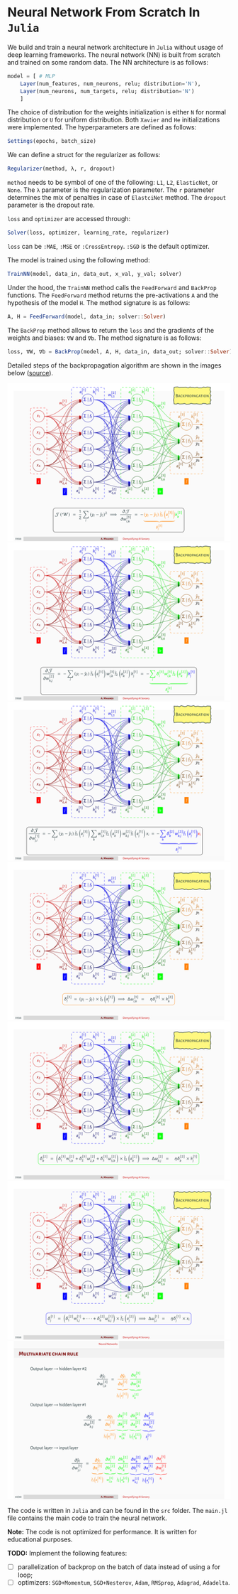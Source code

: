 # Neural Network From Scratch In `Julia`
We build and train a neural network architecture in `Julia` without usage of deep learning frameworks. The neural network (NN) is built from scratch and trained on some random data. The NN architecture is as follows:

```julia
model = [ # MLP
    Layer(num_features, num_neurons, relu; distribution='N'), 
    Layer(num_neurons, num_targets, relu; distribution='N')
    ]
```
The choice of distribution for the weights initialization is either `N` for normal distribution or `U` for uniform distribution. Both `Xavier` and `He` initializations were implemented. The hyperparameters are defined as follows:
```julia
Settings(epochs, batch_size)
```
We can define a struct for the regularizer as follows:
```julia
Regularizer(method, λ, r, dropout)
```
`method` needs to be symbol of one of the following: `L1`, `L2`, `ElasticNet`, or `None`. The `λ` parameter is the regularization parameter. The `r` parameter determines the mix of penalties in case of `ElastciNet` method. The `dropout` parameter is the dropout rate.

`loss` and `optimizer` are accessed through:
```julia
Solver(loss, optimizer, learning_rate, regularizer)
```
`loss` can be `:MAE`, `:MSE` or `:CrossEntropy`. `:SGD` is the default optimizer.

The model is trained using the following method:
```julia
TrainNN(model, data_in, data_out, x_val, y_val; solver)
```
Under the hood, the `TrainNN` method calls the `FeedForward` and `BackProp` functions. The `FeedForward` method returns the pre-activations `A` and the hypothesis of the model `H`. The method signature is as follows:
```julia
A, H = FeedForward(model, data_in; solver::Solver)
```
The `BackProp` method allows to return the `loss` and the gradients of the weights and biases: `∇W` and `∇b`. The method signature is as follows:
```julia
loss, ∇W, ∇b = BackProp(model, A, H, data_in, data_out; solver::Solver)
```

Detailed steps of the backpropagation algorithm are shown in the images below ([source](https://github.com/a-mhamdi/jlai/blob/main/Slides-Labs/Demystifying%20AI%20Sorcery%20(Part-1).pdf)).

![BackProp](./Images/backprop-1.png)
![BackProp](./Images/backprop-2.png)
![BackProp](./Images/backprop-3.png)
![BackProp](./Images/backprop-4.png)
![BackProp](./Images/backprop-5.png)
![BackProp](./Images/backprop-6.png)
![BackProp](./Images/backprop-7.png)

The code is written in `Julia` and can be found in the `src` folder. The `main.jl` file contains the main code to train the neural network.

**Note:** The code is not optimized for performance. It is written for educational purposes.

**TODO:** Implement the following features:
- [ ] parallelization of backprop on the batch of data instead of using a for loop;
- [ ] optimizers: `SGD+Momentum`, `SGD+Nesterov`, `Adam`, `RMSprop`, `Adagrad`, `Adadelta`.
